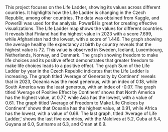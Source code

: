 This project focuses on the Life Ladder, showing its values across different countries. It highlights how the Life Ladder is changing in the Czech Republic, among other countries. The data was obtained from Kaggle, and PowerBI was used for the analysis.
PowerBI is great for creating effective visualizations. The Life Ladder map shows the values for different countries. It reveals that Finland had the highest value in 2023 with a score 7.699, while Afghanistan had the lowest, with a score of 1.446.
The graph showing the average healthy life expectancy at birth by country reveals that the highest value is 72. This value is observed in Sweden, Iceland, Luxembourg, Netherlands, Norway, and Denmark.
The graph showing freedom to make life choices and its positive effect demonstrates that greater freedom to make life choices leads to a positive effect.  The graph Sum of the Life Ladder by year in the Czech Republic indicates that the Life Ladder is increasing. The graph titled 'Average of Generosity by Continent' reveals that in 2023, Oceania was the most generous, with an index of 0.18, while South America was the least generous, with an index of -0.07.
The graph titled 'Average of Positive Effect by Continent' shows that North America has the highest value, at 0.77, while Asia has the lowest, with a value of 0.61. The graph titled 'Average of Freedom to Make Life Choices by Continent' shows that Oceania has the highest value, at 0.91, while Africa has the lowest, with a value of 0.69. The last graph, titled 'Average of Life Ladder,' shows the last five countries, with the Maldives at 5.2, Cuba at 5.4, Guyana at 6.0, Suriname at 6.3, and Oman at 6.9.
